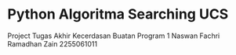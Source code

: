 # Python Algoritma Searching UCS
Project Tugas Akhir Kecerdasan Buatan Program 1
Naswan Fachri Ramadhan Zain
2255061011
